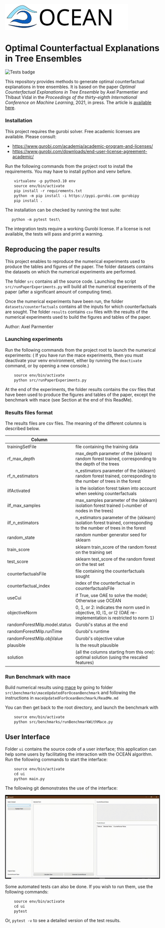 <img src="ocean_logo.svg" width="400">

# Optimal Counterfactual Explanations in Tree Ensembles

![Tests badge](https://github.com/vidalt/OCEAN/actions/workflows/python-app.yml/badge.svg?branch=main)

This repository provides methods to generate optimal counterfactual explanations in tree ensembles.
It is based on the paper *Optimal Counterfactual Explanations in Tree Ensemble* by Axel Parmentier and Thibaut Vidal in the *Proceedings of the thirty-eighth International Conference on Machine Learning*, 2021, in press. The article is [available here](http://proceedings.mlr.press/v139/parmentier21a/parmentier21a.pdf).

### Installation

This project requires the gurobi solver. Free academic licenses are available. Please consult:

 - https://www.gurobi.com/academia/academic-program-and-licenses/
 - https://www.gurobi.com/downloads/end-user-license-agreement-academic/

Run the following commands from the project root to install the requirements. You may have to install python and venv before.

```shell
    virtualenv -p python3.10 env
    source env/bin/activate
    pip install -r requirements.txt
    python -m pip install -i https://pypi.gurobi.com gurobipy
    pip install .
```

The installation can be checked by running the test suite:
```shell
   python -m pytest test\
```
The integration tests require a working Gurobi license. If a license is not available, the tests will pass and print a warning. 

## Reproducing the paper results
This project enables to reproduce the numerical experiments used to produce the tables and figures of the paper.
The folder datasets contains the datasets on which the numerical experiments are performed.

The folder `src` contains all the source code. Launching the script `src/runPaperExperiments.py` will build all the numerical experiments of the paper (after a significant amount of computing time).

Once the numerical experiments have been run, the folder `datasets/counterfactuals` contains all the inputs for which counterfactuals are sought. The folder `results` contains `csv` files with the results of the numerical experiments used to build the figures and tables of the paper.

Author: Axel Parmentier

### Launching experiments

Run the following commands from the project root to launch the numerical experiments:
( If you have run the mace experiments, then you must deactivate your venv environment, either by running the `deactivate` command, or by opening a new console.)

```shell
    source env/bin/activate
    python src/runPaperExperiments.py
```

At the end of the experiments, the folder results contains the csv files that have been used to produce the figures and tables of the paper, except the benchmark with mace (see Section at the end of this ReadMe).    

### Results files format

The results files are csv files. The meaning of the different columns is described below.

| Column        |             |
| ------------- |-------------|
| trainingSetFile   | file containing the training data |
| rf_max_depth      | max_depth parameter of the (sklearn) random forest trained, corresponding to the depth of the trees |
| rf_n_estimators   | n_estimators parameter of the (sklearn) random forest trained, corresponding to the number of trees in the forest|
| ilfActivated   | is the isolation forest taken into account when seeking counterfactuals |
| ilf_max_samples   | max_samples parameter of the (sklearn) isolation forest trained (~number of nodes in the trees) |
| ilf_n_estimators   | n_estimators parameter of the (sklearn) isolation forest trained, corresponding to the number of trees in the forest |
| random_state   | random number generator seed for sklearn |
| train_score   | sklearn train_score of the random forest on the training set |
| test_score   | sklearn test_score of the random forest on the test set |
| counterfactualsFile   | file containing the counterfactuals sought |
| counterfactual_index   | index of the counterfactual in counterfactualsFile |
| useCui   | if True, use OAE to solve the model; Otherwise use OCEAN |
| objectiveNorm   | 0, 1, or 2: indicates the norm used in objective, l0, l1, or l2 (OAE re-implementation is restricted to norm 1) |
| randomForestMilp.model.status   | Gurobi's status at the end |
| randomForestMilp.runTime   | Gurobi's runtime |
| randomForestMilp.objValue   | Gurobi's objective value |
| plausible   | Is the result plausible |
| solution   | (all the columns starting from this one): optimal solution (using the rescaled features) |

### Run Benchmark with mace

Build numerical results using [mace](https://github.com/amirhk/mace) by going to folder `src\benchmarks\maceUpdatedForOceanBenchmark` and following the instructions in `maceUpdatedForOceanBenchmark/ReadMe.md`

You can then get back to the root directory, and launch the benchmark with

```shell
    source env/bin/activate
    python src/benchmarks/runBenchmarkWithMace.py
```
## User Interface

Folder `ui` contains the source code of a user interface; this application can help some users by facilitating the interaction with the OCEAN algorithm.
Run the following commands to start the interface:

```shell
    source env/bin/activate
    cd ui
    python main.py
```

The following git demonstrates the use of the interface:

![](ui_gif_v1.gif)

Some automated tests can also be done. If you wish to run them, use the following commands:

```shell
    source env/bin/activate
    cd ui
    pytest
```
Or, `pytest -v` to see a detailed version of the test results.
